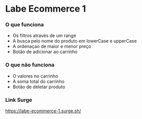 # Labe Ecommerce 1

### O que funciona
- Os filtros através de um range
- A busca pelo nome do produto em lowerCase e upperCase
- A ordenaçao de maior e menor preço
- Botão de adicionar ao carrinho


### O que não funciona
- O valores no carrinho
- A soma total do carrinho
- Botão de deletar produto

### Link Surge
https://labe-ecommerce-1.surge.sh/



